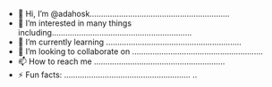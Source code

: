 - 👋 Hi, I’m @adahosk..............................................................
- 👀 I’m interested in many things including..............................................................
- 🌱 I’m currently learning ............................................................
- 💞️ I’m looking to collaborate on ..........................................................
- 📫 How to reach me ..........................................................
- ⚡ Fun facts: ........................................................
..
<!---
adahosk/adahosk is a ✨ special ✨ repository because its `README.md` (this file) appears on your GitHub profile.
You can click the Preview link to take a look at your changes.
--->
